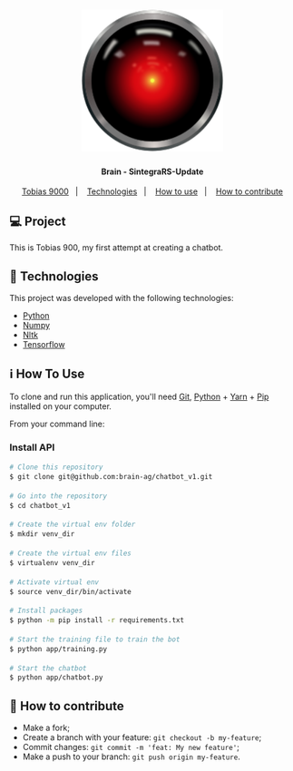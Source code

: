 <h1 align="center">
    <img alt="SintegraRSUpdate" title="#SintegraRSUpdate" src="git/TOBIAS9000.png" width="250px" />
</h1>

<h4 align="center"> 
	Brain - SintegraRS-Update
</h4>

<p align="center">
  <a href="#-project">Tobias 9000</a>&nbsp;&nbsp;&nbsp;|&nbsp;&nbsp;&nbsp;
  <a href="#rocket-Technologies">Technologies</a>&nbsp;&nbsp;&nbsp;|&nbsp;&nbsp;&nbsp;
  <a href="#-how-to-use">How to use</a>&nbsp;&nbsp;&nbsp;|&nbsp;&nbsp;&nbsp;
  <a href="#-how-to-contribute">How to contribute</a>
</p>

## 💻 Project

This is Tobias 900, my first attempt at creating a chatbot.

## :rocket: Technologies

This project was developed with the following technologies:

- [Python][python]
- [Numpy][numpy]
- [Nltk][nltk]
- [Tensorflow][tensorflow]

## :information_source: How To Use

To clone and run this application, you'll need [Git](https://git-scm.com), [Python][python] + [Yarn][yarn] + [Pip][pip] installed on your computer.

From your command line:

### Install API

```bash
# Clone this repository
$ git clone git@github.com:brain-ag/chatbot_v1.git

# Go into the repository
$ cd chatbot_v1

# Create the virtual env folder
$ mkdir venv_dir

# Create the virtual env files
$ virtualenv venv_dir

# Activate virtual env
$ source venv_dir/bin/activate

# Install packages
$ python -m pip install -r requirements.txt

# Start the training file to train the bot
$ python app/training.py

# Start the chatbot
$ python app/chatbot.py

```

## 🤔 How to contribute

- Make a fork;
- Create a branch with your feature: `git checkout -b my-feature`;
- Commit changes: `git commit -m 'feat: My new feature'`;
- Make a push to your branch: `git push origin my-feature`.

[python]: https://www.python.org/
[yarn]: https://yarnpkg.com/
[pip]: https://pypi.org/project/pip/
[numpy]: https://numpy.org/
[nltk]: https://www.nltk.org/
[tensorflow]: https://www.tensorflow.org/
